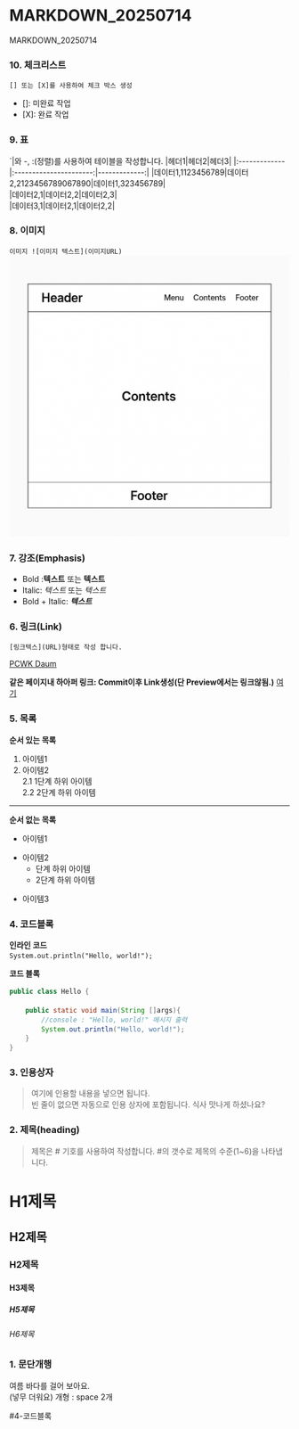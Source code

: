 # MARKDOWN_20250714
MARKDOWN_20250714

### 10. 체크리스트
`[] 또는 [X]를 사용하여 체크 박스 생성`  
- []: 미완료 작업  
- [X]: 완료 작업   


### 9. 표
`|와 -, :(정렬)를 사용하여 테이블을 작성합니다.
|헤더1|헤더2|헤더3|
|:-------------|:----------------------:|-------------:|
|데이터1,1123456789|데이터2,2123456789067890|데이터1,323456789|  
|데이터2,1|데이터2,2|데이터2,3|  
|데이터3,1|데이터2,1|데이터2,2|  


### 8. 이미지
`이미지 ![이미지 텍스트](이미지URL)`
![레이아웃](https://github.com/hykim-king/MARKDOWN_20250714/blob/main/doc/layout.png)



### 7. 강조(Emphasis)
- Bold :**텍스트** 또는 __텍스트__
- Italic: *텍스트* 또는 _텍스트_
- Bold + Italic: ***텍스트***  


### 6. 링크(Link)
`[링크텍스](URL)형태로 작성 합니다.`  

[PCWK Daum](https://cafe.daum.net/pcwk)

**같은 페이지내 하아퍼 링크: Commit이후 Link생성(단 Preview에서는 링크않됨.)**
[여기](#3-인용상자)

### 5. 목록
**순서 있는 목록**  
1. 아이템1
2. 아이템2  
   2.1 1단계 하위 아이템  
   2.2 2단계 하위 아이템  
---
**순서 없는 목록**  
- 아이템1  
+ 아이템2  
  - 단계 하위 아이템  
  - 2단계 하위 아이템
* 아이템3  


### 4. 코드블록
**인라인 코드**  
`System.out.println("Hello, world!");`

**코드 블록**
```java
public class Hello {

	public static void main(String []args){
		//console : "Hello, world!" 메시지 출력
		System.out.println("Hello, world!");
	}
}
```

### 3. 인용상자
>여기에 인용할 내용을 넣으면 됩니다.  
>빈 줄이 없으면 자동으로 인용 상자에 포함됩니다.
식사 맛나게 하셨나요?


### 2. 제목(heading)
>제목은 # 기호를 사용하여 작성합니다. #의 갯수로 제목의 수준(1~6)을 나타냅니다.
# H1제목
## H2제목
### H2제목
#### H3제목
##### H5제목
###### H6제목

### 1. 문단개행
여름 바다를 걸어 보아요.  
(넣무 더워요)
개형 : space 2개

#4-코드블록


